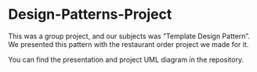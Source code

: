 # Design-Patterns-Project
This was a group project, and our subjects was “Template Design Pattern”. We presented this pattern with the restaurant order project we made for it.

You can find the presentation and project UML diagram in the repository.

